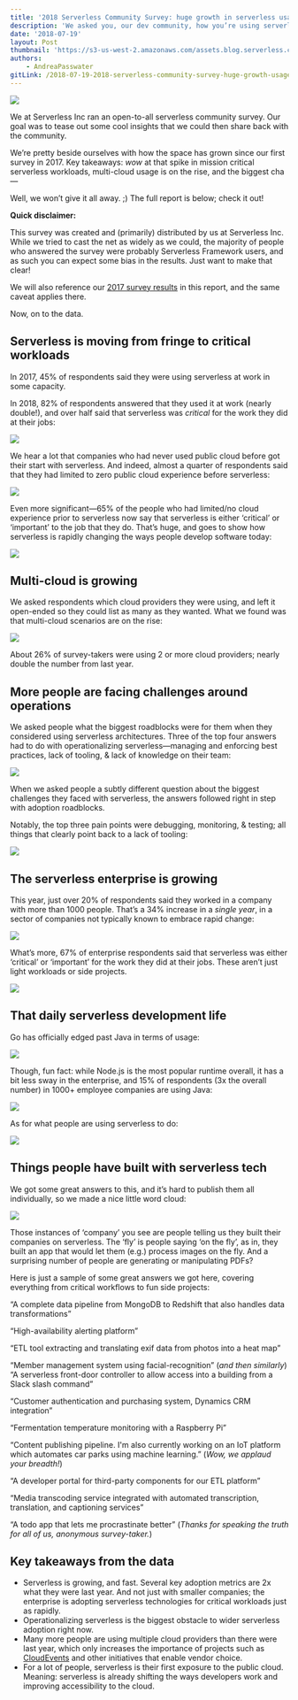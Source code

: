 ```yaml
---
title: '2018 Serverless Community Survey: huge growth in serverless usage'
description: 'We asked you, our dev community, how you’re using serverless. And even we were surprised by how much things have grown. Ready for the data?'
date: '2018-07-19'
layout: Post
thumbnail: 'https://s3-us-west-2.amazonaws.com/assets.blog.serverless.com/2018-community-survey/serverless-survey-thumb.jpg'
authors:
    - AndreaPasswater
gitLink: /2018-07-19-2018-serverless-community-survey-huge-growth-usage.md
---
```


<img src="https://s3-us-west-2.amazonaws.com/assets.blog.serverless.com/2018-community-survey/serverless-survey-header.jpg">

We at Serverless Inc ran an open-to-all serverless community survey. Our goal was to tease out some cool insights that we could then share back with the community.

We’re pretty beside ourselves with how the space has grown since our first survey in 2017. Key takeaways: *wow* at that spike in mission critical serverless workloads, multi-cloud usage is on the rise, and the biggest cha—

Well, we won’t give it all away. ;) The full report is below; check it out!

**Quick disclaimer:**

This survey was created and (primarily) distributed by us at Serverless Inc. While we tried to cast the net as widely as we could, the majority of people who answered the survey were probably Serverless Framework users, and as such you can expect some bias in the results. Just want to make that clear!

We will also reference our [2017 survey results](https://serverless.com/blog/state-of-serverless-community/) in this report, and the same caveat applies there.

Now, on to the data.

## Serverless is moving from fringe to critical workloads

In 2017, 45% of respondents said they were using serverless at work in some capacity.

In 2018, 82% of respondents answered that they used it at work (nearly double!), and over half said that serverless was *critical* for the work they did at their jobs:

<img src="https://s3-us-west-2.amazonaws.com/assets.blog.serverless.com/2018-community-survey/level-serverless-usage.jpg">

We hear a lot that companies who had never used public cloud before got their start with serverless. And indeed, almost a quarter of respondents said that they had limited to zero public cloud experience before serverless:

<img src="https://s3-us-west-2.amazonaws.com/assets.blog.serverless.com/2018-community-survey/public-cloud-experience.jpg">

Even more significant—65% of the people who had limited/no cloud experience prior to serverless now say that serverless is either ‘critical’ or ‘important’ to the job that they do. That’s huge, and goes to show how serverless is rapidly changing the ways people develop software today:

<img src="https://s3-us-west-2.amazonaws.com/assets.blog.serverless.com/2018-community-survey/serverless-public-cloud.jpg">

## Multi-cloud is growing

We asked respondents which cloud providers they were using, and left it open-ended so they could list as many as they wanted. What we found was that multi-cloud scenarios are on the rise:

<img src="https://s3-us-west-2.amazonaws.com/assets.blog.serverless.com/2018-community-survey/number-serverless-providers.jpg">

About 26% of survey-takers were using 2 or more cloud providers; nearly double the number from last year.

## More people are facing challenges around operations

We asked people what the biggest roadblocks were for them when they considered using serverless architectures. Three of the top four answers had to do with operationalizing serverless—managing and enforcing best practices, lack of tooling, & lack of knowledge on their team:

<img src="https://s3-us-west-2.amazonaws.com/assets.blog.serverless.com/2018-community-survey/concerns-serverless3.jpg">

When we asked people a subtly different question about the biggest challenges they faced with serverless, the answers followed right in step with adoption roadblocks.

Notably, the top three pain points were debugging, monitoring, & testing; all things that clearly point back to a lack of tooling:

<img src="https://s3-us-west-2.amazonaws.com/assets.blog.serverless.com/2018-community-survey/challenges-serverless1.jpg">

## The serverless enterprise is growing

This year, just over 20% of respondents said they worked in a company with more than 1000 people. That’s a 34% increase in a *single year*, in a sector of companies not typically known to embrace rapid change:

<img src="https://s3-us-west-2.amazonaws.com/assets.blog.serverless.com/2018-community-survey/serverless-company-size.jpg">

What’s more, 67% of enterprise respondents said that serverless was either ‘critical’ or ‘important’ for the work they did at their jobs. These aren’t just light workloads or side projects.

<img src="https://s3-us-west-2.amazonaws.com/assets.blog.serverless.com/2018-community-survey/enterprise-serverless-critical-job.jpg">

## That daily serverless development life

Go has officially edged past Java in terms of usage:

<img src="https://s3-us-west-2.amazonaws.com/assets.blog.serverless.com/2018-community-survey/serverless-languages-go.jpg">

Though, fun fact: while Node.js is the most popular runtime overall, it has a bit less sway in the enterprise, and 15% of respondents (3x the overall number) in 1000+ employee companies are using Java:

<img src="https://s3-us-west-2.amazonaws.com/assets.blog.serverless.com/2018-community-survey/serverless-enterprise-java.jpg">

As for what people are using serverless to do:

<img src="https://s3-us-west-2.amazonaws.com/assets.blog.serverless.com/2018-community-survey/serverless-use-case.jpg">

## Things people have built with serverless tech

We got some great answers to this, and it’s hard to publish them all individually, so we made a nice little word cloud:

<img src="https://s3-us-west-2.amazonaws.com/assets.blog.serverless.com/2018-community-survey/serverless-use-case-wordcloud.jpg">

Those instances of ‘company’ you see are people telling us they built their companies on serverless. The ‘fly’ is people saying ‘on the fly’, as in, they built an app that would let them (e.g.) process images on the fly. And a surprising number of people are generating or manipulating PDFs?

Here is just a sample of some great answers we got here, covering everything from critical workflows to fun side projects:

“A complete data pipeline from MongoDB to Redshift that also handles data transformations”

“High-availability alerting platform”

“ETL tool extracting and translating exif data from photos into a heat map”

“Member management system using facial-recognition” (*and then similarly*) “A serverless front-door controller to allow access into a building from a Slack slash command”

“Customer authentication and purchasing system, Dynamics CRM integration”

“Fermentation temperature monitoring with a Raspberry Pi”

“Content publishing pipeline. I'm also currently working on an IoT platform which automates car parks using machine learning.” (*Wow, we applaud your breadth!*)

“A developer portal for third-party components for our ETL platform”

“Media transcoding service integrated with automated transcription, translation, and captioning services”

“A todo app that lets me procrastinate better” (*Thanks for speaking the truth for all of us, anonymous survey-taker.*)

## Key takeaways from the data

- Serverless is growing, and fast. Several key adoption metrics are 2x what they were last year. And not just with smaller companies; the enterprise is adopting serverless technologies for critical workloads just as rapidly.
- Operationalizing serverless is the biggest obstacle to wider serverless adoption right now.
- Many more people are using multiple cloud providers than there were last year, which only increases the importance of projects such as [CloudEvents](https://cloudevents.io/) and other initiatives that enable vendor choice.
- For a lot of people, serverless is their first exposure to the public cloud. Meaning: serverless is already shifting the ways developers work and improving accessibility to the cloud.
